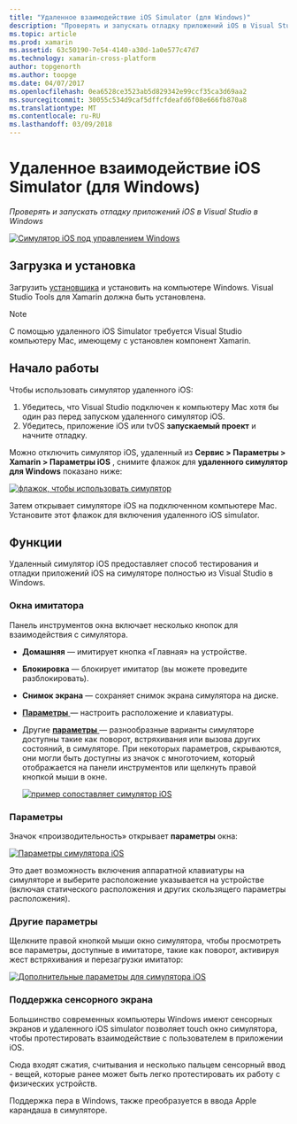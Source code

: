 ```yaml
---
title: "Удаленное взаимодействие iOS Simulator (для Windows)"
description: "Проверять и запускать отладку приложений iOS в Visual Studio в Windows"
ms.topic: article
ms.prod: xamarin
ms.assetid: 63c50190-7e54-4140-a30d-1a0e577c47d7
ms.technology: xamarin-cross-platform
author: topgenorth
ms.author: toopge
ms.date: 04/07/2017
ms.openlocfilehash: 0ea6528ce3523ab5d829342e99ccf35ca3d69aa2
ms.sourcegitcommit: 30055c534d9caf5dffcfdeafd6f08e666fb870a8
ms.translationtype: MT
ms.contentlocale: ru-RU
ms.lasthandoff: 03/09/2018
---
```

# <a name="remoted-ios-simulator-for-windows"></a>Удаленное взаимодействие iOS Simulator (для Windows)

_Проверять и запускать отладку приложений iOS в Visual Studio в Windows_

[![](ios-simulator-images/hero-sml.png "Симулятор iOS под управлением Windows")](ios-simulator-images/hero.png#lightbox)

## <a name="download-and-install"></a>Загрузка и установка

Загрузить [установщика](https://dl.xamarin.com/xamarin-simulator/Xamarin.Simulator.Installer.msi) и установить на компьютере Windows. Visual Studio Tools для Xamarin должна быть установлена.

> [!NOTE]
> С помощью удаленного iOS Simulator требуется Visual Studio компьютеру Mac, имеющему с установлен компонент Xamarin.

## <a name="getting-started"></a>Начало работы

Чтобы использовать симулятор удаленного iOS:

1. Убедитесь, что Visual Studio подключен к компьютеру Mac хотя бы один раз перед запуском удаленного симулятор iOS.
2. Убедитесь, приложение iOS или tvOS **запускаемый проект** и начните отладку.

Можно отключить симулятор iOS, удаленный из **Сервис > Параметры > Xamarin > Параметры iOS** , снимите флажок для **удаленного симулятор для Windows** показано ниже:

[![](ios-simulator-images/options-sml.png "флажок, чтобы использовать симулятор")](ios-simulator-images/options.png#lightbox)

Затем открывает симуляторе iOS на подключенном компьютере Mac. Установите этот флажок для включения удаленного iOS simulator.

## <a name="features"></a>Функции

Удаленный симулятор iOS предоставляет способ тестирования и отладки приложений iOS на симуляторе полностью из Visual Studio в Windows.

### <a name="simulator-window"></a>Окна имитатора

Панель инструментов окна включает несколько кнопок для взаимодействия с симулятора.

- **Домашняя** — имитирует кнопка «Главная» на устройстве.
- **Блокировка** — блокирует имитатор (вы можете проведите разблокировать).
- **Снимок экрана** — сохраняет снимок экрана симулятора на диске.
- [**Параметры** ](#settings) — настроить расположение и клавиатуры.
 - Другие [ **параметры** ](#options) — разнообразные варианты симуляторе доступны такие как поворот, встряхивания или вызова других состояний, в симуляторе. При некоторых параметров, скрываются, они могли быть доступны из значок с многоточием, который отображается на панели инструментов или щелкнуть правой кнопкой мыши в окне.

    [![](ios-simulator-images/maps-app-sml.png "пример сопоставляет симулятор iOS")](ios-simulator-images/maps-app.png#lightbox)


### <a name="settings"></a>Параметры

Значок «производительность» открывает **параметры** окна:

[![](ios-simulator-images/settings-sml.png "Параметры симулятора iOS")](ios-simulator-images/settings.png#lightbox)

Это дает возможность включения аппаратной клавиатуры на симуляторе и выберите расположение указывается на устройстве (включая статического расположения и других скользящего параметры расположения).



### <a name="other-options"></a>Другие параметры

Щелкните правой кнопкой мыши окно симулятора, чтобы просмотреть все параметры, доступные в имитаторе, такие как поворот, активируя жест встряхивания и перезагрузки имитатор:

[![](ios-simulator-images/more-sml.png "Дополнительные параметры для симулятора iOS")](ios-simulator-images/more.png#lightbox)

### <a name="touchscreen-support"></a>Поддержка сенсорного экрана

Большинство современных компьютеры Windows имеют сенсорных экранов и удаленного iOS simulator позволяет touch окно симулятора, чтобы протестировать взаимодействие с пользователем в приложении iOS.

Сюда входят сжатия, считывания и несколько пальцем сенсорный ввод - вещей, которые ранее может быть легко протестировать их работу с физических устройств.

Поддержка пера в Windows, также преобразуется в ввода Apple карандаша в симуляторе.

<!--
<a name="knownissues" />

# Known Issues

 - Apple Watch devices may show in the Visual Studio device list, but are not yet supported.
 - Launching in **Release** mode may also start Apple’s simulator on the networked Mac.
 - Closing the remote iOS Simulator on Windows will not immediately stop debugging in Visual Studio. Stop debugging manually from the menu or the red button.
 - Opening too many different simulators simultaneously will produce unexpected results.
 - Exception of type `Foundation.NSErrorException` may be thrown while launching Simulators. Workaround is to kill csproxy (server process) on the Mac host and re-deploy to the simulator.
 - Performance may be slower when using Xcode 8
-->
